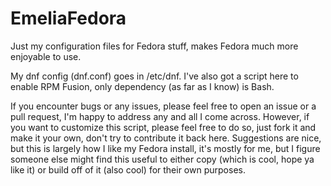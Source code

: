 # EmeliaFedora
Just my configuration files for Fedora stuff, makes Fedora much more enjoyable to use. 

My dnf config (dnf.conf) goes in /etc/dnf.
I've also got a script here to enable RPM Fusion, only dependency (as far as I know) is Bash. 

If you encounter bugs or any issues, please feel free to open an issue or a pull request, I'm happy to address any and all I come across. However, if you want to customize this script, please feel free to do so, just fork it and make it your own, don't try to contribute it back here. Suggestions are nice, but this is largely how I like my Fedora install, it's mostly for me, but I figure someone else might find this useful to either copy (which is cool, hope ya like it) or build off of it (also cool) for their own purposes.
